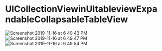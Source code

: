 # UICollectionViewinUItableviewExpandableCollapsableTableView

![Screenshot 2019-11-16 at 6 49 43 PM](https://user-images.githubusercontent.com/38103919/68993805-0c299f80-08a2-11ea-9e71-e7767c9b546b.png)
![Screenshot 2019-11-16 at 6 49 47 PM](https://user-images.githubusercontent.com/38103919/68993806-0c299f80-08a2-11ea-9eb3-e97530fccf30.png)
![Screenshot 2019-11-16 at 6 49 54 PM](https://user-images.githubusercontent.com/38103919/68993809-0c299f80-08a2-11ea-90c4-b5cd78941aa0.png)
